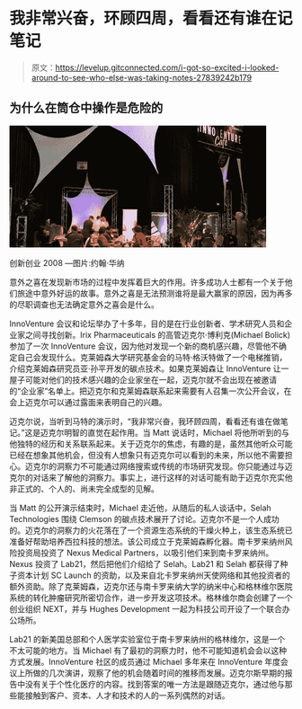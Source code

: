 # 我非常兴奋，环顾四周，看看还有谁在记笔记

> 原文：<https://levelup.gitconnected.com/i-got-so-excited-i-looked-around-to-see-who-else-was-taking-notes-27839242b179>

## 为什么在筒仓中操作是危险的

![](img/7a72040d167202b4a756a1a33689e0f1.png)

创新创业 2008 —图片:约翰·华纳

意外之喜在发现新市场的过程中发挥着巨大的作用。许多成功人士都有一个关于他们旅途中意外好运的故事。意外之喜是无法预测谁将是最大赢家的原因，因为再多的尽职调查也无法确定意外之喜会是什么。

InnoVenture 会议和论坛举办了十多年，目的是在行业创新者、学术研究人员和企业家之间寻找创新。Irix Pharmaceuticals 的高管迈克尔·博利克(Michael Bolick)参加了一次 InnoVenture 会议，因为他对发现一个新的商机感兴趣，尽管他不确定自己会发现什么。克莱姆森大学研究基金会的马特·格沃特做了一个电梯推销，介绍克莱姆森研究员亚·孙平开发的碳点技术。如果克莱姆森让 InnoVenture 让一屋子可能对他们的技术感兴趣的企业家坐在一起，迈克尔就不会出现在被邀请的“企业家”名单上。把迈克尔和克莱姆森联系起来需要有人召集一次公开会议，在会上迈克尔可以通过露面来表明自己的兴趣。

迈克尔说，当听到马特的演示时，“我非常兴奋，我环顾四周，看看还有谁在做笔记。”这是迈克尔明智的直觉在起作用。当 Matt 说话时，Michael 将他所听到的与他独特的经历和关系联系起来。关于迈克尔的焦虑，有趣的是，虽然其他听众可能已经在想象其他机会，但没有人想象只有迈克尔可以看到的未来，所以他不需要担心。迈克尔的洞察力不可能通过网络搜索或传统的市场研究发现。你只能通过与迈克尔的对话来了解他的洞察力。事实上，进行这样的对话可能有助于迈克尔充实他非正式的、个人的、尚未完全成型的见解。

当 Matt 的公开演示结束时，Michael 走近他，从随后的私人谈话中，Selah Technologies 围绕 Clemson 的碳点技术展开了讨论。迈克尔不是一个人成功的。迈克尔的洞察力的火花落在了一个资源生态系统的干燥火种上，该生态系统已准备好帮助培养西拉科技的想法。该公司成立于克莱姆森孵化器。南卡罗来纳州风险投资局投资了 Nexus Medical Partners，以吸引他们来到南卡罗来纳州。Nexus 投资了 Lab21，然后把他们介绍给了 Selah。Lab21 和 Selah 都获得了种子资本计划 SC Launch 的资助，以及来自北卡罗来纳州天使网络和其他投资者的额外资助。除了克莱姆森，迈克尔还与南卡罗来纳大学的纳米中心和格林维尔医院系统的转化肿瘤研究所密切合作，进一步开发这项技术。格林维尔商会创建了一个创业组织 NEXT，并与 Hughes Development 一起为科技公司开设了一个联合办公场所。

Lab21 的新美国总部和个人医学实验室位于南卡罗来纳州的格林维尔，这是一个不太可能的地方。当 Michael 有了最初的洞察力时，他不可能知道机会会以这种方式发展。InnoVenture 社区的成员通过 Michael 多年来在 InnoVenture 年度会议上所做的几次演讲，观察了他的机会随着时间的推移而发展。迈克尔斯早期的报告中没有关于个性化医疗的内容。找到答案的唯一方法是跟随迈克尔，通过他与那些能接触到客户、资本、人才和技术的人的一系列偶然的对话。